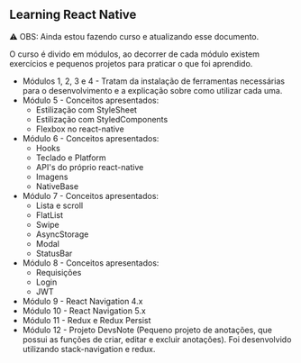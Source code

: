 ## Learning React Native

⚠️ OBS: Ainda estou fazendo curso e atualizando esse documento.

O curso é divido em módulos, ao decorrer de cada módulo existem exercícios e pequenos projetos para praticar o que foi aprendido. 

 - Módulos 1, 2, 3 e 4 - Tratam da instalação de ferramentas necessárias para o desenvolvimento e a explicação sobre como utilizar cada uma.
 - Módulo 5 - Conceitos apresentados:
	 - Estilização com StyleSheet
	 - Estilização com StyledComponents
	 - Flexbox no react-native
 - Módulo 6 - Conceitos apresentados:
	 - Hooks
	 - Teclado e Platform
	 - API's do próprio react-native
	 - Imagens
	 - NativeBase
 - Módulo 7 - Conceitos apresentados:
	 - Lista e scroll
	 - FlatList
	 - Swipe
	 - AsyncStorage
	 - Modal
	 - StatusBar
 - Módulo 8 - Conceitos apresentados:
	 - Requisições
	 - Login
	 - JWT
- Módulo 9 - React Navigation 4.x
- Módulo 10 - React Navigation 5.x
- Módulo 11 - Redux e Redux Persist
- Módulo 12 - Projeto DevsNote (Pequeno projeto de anotações, que possui as funções de criar, editar e excluir anotações). Foi desenvolvido utilizando stack-navigation e redux. 

